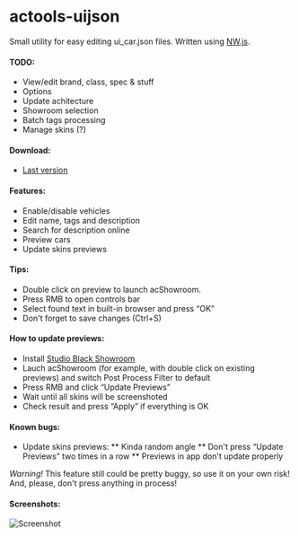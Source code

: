 # actools-uijson
Small utility for easy editing ui_car.json files. Written using [NW.js](http://nwjs.io/).

#### TODO:
* View/edit brand, class, spec & stuff
* Options
* Update achitecture
* Showroom selection
* Batch tags processing
* Manage skins (?)

#### Download:
* [Last version](https://ascobash.wordpress.com/2015/06/14/actools-uijson/)

#### Features:
* Enable/disable vehicles
* Edit name, tags and description
* Search for description online
* Preview cars
* Update skins previews

#### Tips:
* Double click on preview to launch acShowroom.
* Press RMB to open controls bar
* Select found text in built-in browser and press “OK”
* Don't forget to save changes (Ctrl+S)

#### How to update previews:
* Install [Studio Black Showroom](http://www.racedepartment.com/downloads/studio-black-showroom.4353/)
* Lauch acShowroom (for example, with double click on existing previews) and switch Post Process Filter to default
* Press RMB and click “Update Previews”
* Wait until all skins will be screenshoted
* Check result and press “Apply” if everything is OK

#### Known bugs:
* Update skins previews:
** Kinda random angle
** Don't press “Update Previews” two times in a row
** Previews in app don't update properly

*Warning!* This feature still could be pretty buggy, so use it on your own risk! And, please, don't press anything in process!

#### Screenshots:
![Screenshot](http://i.imgur.com/AiPMrXT.png)
